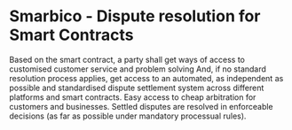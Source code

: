 # Smarbico - Dispute resolution for Smart Contracts

Based on the smart contract, a party shall get ways of access to customised customer service and problem solving 
And, if no standard resolution process applies, get access to an automated, as independent as possible and standardised dispute settlement system across different platforms and smart contracts.
Easy access to cheap arbitration for customers and businesses.
Settled disputes are resolved in enforceable decisions (as far as possible under mandatory processual rules).
